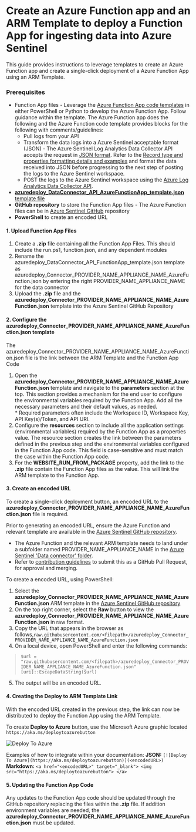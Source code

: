 # Create an Azure Function app and an ARM Template to deploy a Function App for ingesting data into Azure Sentinel
This guide provides instructions to leverage templates to create an Azure Function app and create a single-click deployment of a Azure Function App using an ARM Template. 

### Prerequisites 
- Function App files - Leverage the [Azure Function App code templates](https://aka.ms/sentinelazurefunctioncode) in either PowerShell or Python to develop the Azure Function App. Follow guidance within the template. The Azure Function app does the following and the Azure Function code template provides blocks for the following with comments/guidelines:
  - Pull logs from your <PROVIDER NAME APPLIANCE NAME> API
  - Transform the data logs into a Azure Sentinel acceptable format (JSON) - The Azure Sentinel Log Analytics Data Collector API accepts the request in [JSON format](https://docs.microsoft.com/azure/azure-monitor/platform/data-collector-api#request-body). Refer to the [Record type and properties formatting details and examples](https://docs.microsoft.com/azure/azure-monitor/platform/data-collector-api#record-type-and-properties) and format the data received into JSON before progressing to the next step of posting the logs to the Azure Sentinel workspace.
  - POST the logs to the Azure Sentinel workspace using the [Azure Log Analytics Data Collector API](https://docs.microsoft.com/azure/azure-monitor/platform/data-collector-api).
- [**azuredeploy_DataConnector_API_AzureFunctionApp_template.json** template file](https://aka.ms/sentinelazurefunctiondeploymentfiletemplate)
- **GitHub repository** to store the Function App files - The Azure Function files can be in [Azure Sentinel GitHub](https://aka.ms/threathunters) repository
- **PowerShell** to create an encoded URL

#### 1. Upload Function App Files
1. Create a **.zip** file containing all the Function App Files. This should include the run.ps1, function.json, and any dependent modules
2. Rename the azuredeploy_DataConnector_API_FunctionApp_template.json template as azuredeploy_Connector_PROVIDER_NAME_APPLIANCE_NAME_AzureFunction.json by entering the right PROVIDER_NAME_APPLIANCE_NAME for the data connector
3. Upload the **.zip** file and the **azuredeploy_Connector_PROVIDER_NAME_APPLIANCE_NAME_AzureFunction.json** template into the Azure Sentinel GitHub Repository

#### 2. Configure the azuredeploy_Connector_PROVIDER_NAME_APPLIANCE_NAME_AzureFunction.json template
The azuredeploy_Connector_PROVIDER_NAME_APPLIANCE_NAME_AzureFunction.json file is the link between the ARM Template and the Function App Code
1. Open the **azuredeploy_Connector_PROVIDER_NAME_APPLIANCE_NAME_AzureFunction.json** template and navigate to the **parameters** section at the top. This section provides a mechanism for the end user to configure the environmental variables required by the Function App. Add all the necessary parameters and their default values, as needed. <br> * Required parameters often include the Workspace ID, Workspace Key, API Key(s)/Token, and API URI.
2. Configure the **resources** section to include all the application settings (environmental variables) required by the Function App as a properties value. The resource section creates the link between the parameters defined in the previous step and the environmental variables configured in the Function App code. This field is case-sensitive and must match the case within the Function App code. 
3. For the **WEBSITE_RUN_FROM_PACKAGE** property, add the link to the **.zip** file contain the Function App files as the value. This will link the ARM template to the Function App.

#### 3. Create an encoded URL
To create a single-click deployment button, an encoded URL to the **azuredeploy_Connector_PROVIDER_NAME_APPLIANCE_NAME_AzureFunction.json** file is required. 

Prior to generating an encoded URL, ensure the Azure Function and relevant template are available in the [Azure Sentinel GitHub repository](https://aka.ms/threathunters). 
* The Azure Function and the relevant ARM template needs to land under a subfolder named PROVIDER_NAME_APPLIANCE_NAME in the [Azure Sentinel 'Data connector' folder](https://aka.ms/sentinelgithubdataconnectors).
* Refer to [contribution guidelines](https://aka.ms/sentinelgithubcontributionguidelines) to submit this as a GitHub Pull Request, for approval and merging. 

To create a encoded URL, using PowerShell: 

1. Select the **azuredeploy_Connector_PROVIDER_NAME_APPLIANCE_NAME_AzureFunction.json** ARM template in the [Azure Sentinel GitHub repository](https://aka.ms/threathunters)
2. On the top right corner, select the **Raw** button to view the **azuredeploy_Connector_PROVIDER_NAME_APPLIANCE_NAME_AzureFunction.json** in raw format. 
3. Copy the URL that appears in the browser as follows,`raw.githubusercontent.com/<filepath>/azuredeploy_Connector_PROVIDER_NAME_APPLIANCE_NAME_AzureFunction.json`
4. On a local device, open PowerShell and enter the following commands:

>`$url = "raw.githubusercontent.com/<filepath>/azuredeploy_Connector_PROVIDER_NAME_APPLIANCE_NAME_AzureFunction.json"`
>`[uri]::EscapeDataString($url)`

5. The output will be an encoded URL.

#### 4. Creating the Deploy to ARM Template Link
With the encoded URL created in the previous step, the link can now be distributed to deploy the Function App using the ARM Template. 

To create **Deploy to Azure** button, use the Microsoft Azure graphic located `https://aka.ms/deploytoazurebutton`

![Deploy To Azure](https://aka.ms/deploytoazurebutton)

Examples of how to integrate within your documentation:
**JSON:** `[![Deploy To Azure](https://aka.ms/deploytoazurebutton)](<encodedURL>)`
**Markdown:** `<a href="<encodedURL>" target="_blank"> <img src="https://aka.ms/deploytoazurebutton"> </a>`

#### 5. Updating the Function App Code
Any updates to the Function App code should be updated through the GitHub repository replacing the files within the **.zip** file. If addition environment variables are needed, the **azuredeploy_Connector_PROVIDER_NAME_APPLIANCE_NAME_AzureFunction.json** must be updated.
